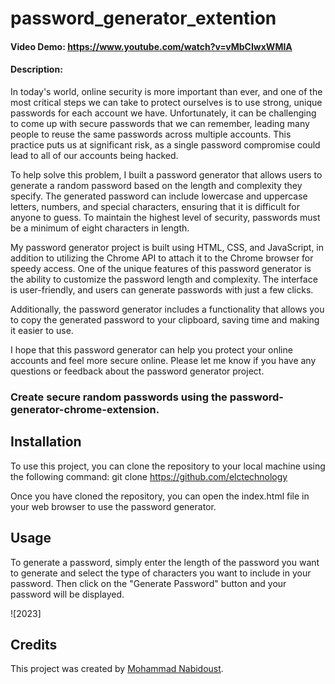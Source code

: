 # password_generator_extention

#### Video Demo: <https://www.youtube.com/watch?v=vMbCIwxWMIA>

#### Description:

In today's world, online security is more important than ever, and one of the most critical steps we can take to protect ourselves is to use strong, unique passwords for each account we have. Unfortunately, it can be challenging to come up with secure passwords that we can remember, leading many people to reuse the same passwords across multiple accounts. This practice puts us at significant risk, as a single password compromise could lead to all of our accounts being hacked.

To help solve this problem, I built a password generator that allows users to generate a random password based on the length and complexity they specify. The generated password can include lowercase and uppercase letters, numbers, and special characters, ensuring that it is difficult for anyone to guess. To maintain the highest level of security, passwords must be a minimum of eight characters in length.

My password generator project is built using HTML, CSS, and JavaScript, in addition to utilizing the Chrome API to attach it to the Chrome browser for speedy access. One of the unique features of this password generator is the ability to customize the password length and complexity. The interface is user-friendly, and users can generate passwords with just a few clicks.

Additionally, the password generator includes a functionality that allows you to copy the generated password to your clipboard, saving time and making it easier to use.

I hope that this password generator can help you protect your online accounts and feel more secure online. Please let me know if you have any questions or feedback about the password generator project.

### Create secure random passwords using the password-generator-chrome-extension.

## Installation

To use this project, you can clone the repository to your local machine using the following command:
git clone https://github.com/elctechnology

Once you have cloned the repository, you can open the index.html file in your web browser to use the password generator.

## Usage

To generate a password, simply enter the length of the password you want to generate and select the type of characters you want to include in your password. Then click on the "Generate Password" button and your password will be displayed.

![2023]

## Credits

This project was created by [Mohammad Nabidoust](https://github.com/elctechnology).
